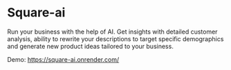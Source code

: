 # Square-ai

Run your business with the help of AI. Get insights with detailed customer analysis, ability to rewrite your descriptions to target specific demographics and generate new product ideas tailored to your business.

Demo: https://square-ai.onrender.com/

